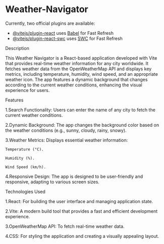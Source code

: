 # Weather-Navigator

Currently, two official plugins are available:

- [@vitejs/plugin-react](https://github.com/vitejs/vite-plugin-react/blob/main/packages/plugin-react/README.md) uses [Babel](https://babeljs.io/) for Fast Refresh
- [@vitejs/plugin-react-swc](https://github.com/vitejs/vite-plugin-react-swc) uses [SWC](https://swc.rs/) for Fast Refresh


Description


This Weather Navigator is a React-based application developed with Vite that provides real-time weather information for any city worldwide. It fetches weather data from the OpenWeatherMap API and displays key metrics, including temperature, humidity, wind speed, and an appropriate weather icon. The app features a dynamic background that changes according to the current weather conditions, enhancing the visual experience for users.


Features


1.Search Functionality: Users can enter the name of any city to fetch the current weather conditions.

2.Dynamic Background: The app changes the background color based on the weather conditions (e.g., sunny, cloudy, rainy, snowy). 

3.Weather Metrics: Displays essential weather information:

    Temperature (°C).

    Humidity (%). 

    Wind Speed (km/h). 

4.Responsive Design: The app is designed to be user-friendly and responsive, adapting to various screen sizes.


Technologies Used


1.React: For building the user interface and managing application state.

2.Vite: A modern build tool that provides a fast and efficient development experience. 

3.OpenWeatherMap API: To fetch real-time weather data. 

4.CSS: For styling the application and creating a visually appealing layout.
